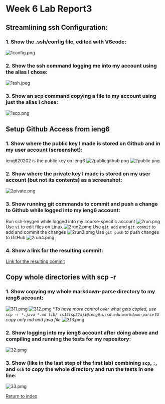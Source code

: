 # **Week 6 Lab Report3**
## Streamlining ssh Configuration:
### 1. Show the .ssh/config file, edited with VScode:
![1config.png](1config.png)
### 2. Show the ssh command logging me into my account using the alias I chose:
![1ssh.jpeg](1ssh.jpeg)
### 3. Show an scp command copying a file to my account using just the alias I chose:
![1scp.png](1scp.png)
## Setup Github Access from ieng6
### 1. Show where the public key I made is stored on Github and in my user account (screenshot):
ieng620202 is the public key on ieng6
![2publicgithub.png](2publicgithub.png)
![2public.png](2public.png)
### 2. Show where the private key I made is stored on my user account (but not its contents) as a screenshot:
![2pivate.png](2private.png)
### 3. Show running git commands to commit and push a change to Github while logged into my ieng6 account:
Run ssh-keygen while logged into my course-specific account
![2run.png](2run.png)
Use `vi` to edit files on Linux 
![2run2.pmg](2run2.png)
Use `git add` and `git commit` to add and commit the changes
![2run3.pmg](2run3.png)
Use `git push` to push changes to GitHub
![2run4.pmg](2run4.png)
### 4. Show a link for the resulting commit:
[Link for the resulting commit](https://github.com/lineup30min/markdown-parser/commit/bbc02531a9d6933b4d7763421f55d54cc7ab66a9)
## Copy whole directories with scp -r
### 1. Show copying my whole markdown-parse directory to my ieng6 account:
![311.pmg](311.png)
![312.pmg](312.png)
**To have more control over what gets copied, use `scp -r *.java *.md lib/ cs15lsp22aji@ieng6.ucsd.edu:markdown-parse` to copy only md and java file*
![313.pmg](313.png)
### 2. Show logging into my ieng6 account after doing above and compiling and running the tests for my repository:
![32.pmg](32.png)
### 3. Show (like in the last step of the first lab) combining `scp`, `;`, and `ssh` to copy the whole directory and run the tests in one line:
![33.pmg](33.png)

[Return to index](https://lineup30min.github.io/cse15l-lab-reports/)